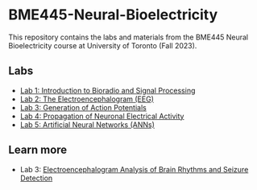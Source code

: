 # BME445-Neural-Bioelectricity
This repository contains the labs and materials from the BME445 Neural Bioelectricity course at University of Toronto (Fall 2023).

## Labs
- [Lab 1: Introduction to Bioradio and Signal Processing](./Lab1)
- [Lab 2: The Electroencephalogram (EEG)](./Lab2)
- [Lab 3: Generation of Action Potentials](./Lab3)
- [Lab 4: Propagation of Neuronal Electrical Activity](./Lab4)
- [Lab 5: Artificial Neural Networks (ANNs)](./Lab5)

## Learn more
- Lab 3: [Electroencephalogram Analysis of Brain Rhythms and Seizure Detection](https://d-uzun.wixsite.com/deniz-uzun/post/electroencephalogram-analysis-of-brain-rhythms-and-seizure-detection) 
